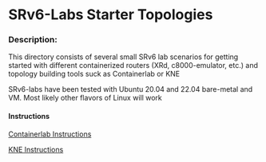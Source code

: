 # SRv6-Labs Starter Topologies

### Description: 
This directory consists of several small SRv6 lab scenarios for getting started with different containerized routers (XRd, c8000-emulator, etc.) and topology building tools suck as Containerlab or KNE

SRv6-labs have been tested with Ubuntu 20.04 and 22.04 bare-metal and VM. Most likely other flavors of Linux will work

#### Instructions
[Containerlab Instructions](./README-clab.md)

[KNE Instructions](./README-kne.md)
